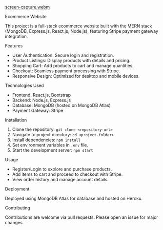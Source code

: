 [screen-capture.webm](https://github.com/Prasanna0o0/Ecommerce/assets/74823833/a52fb51f-b4f2-4358-a0f4-70f89562e56e)



 Ecommerce Website

This project is a full-stack ecommerce website built with the MERN stack (MongoDB, Express.js, React.js, Node.js), featuring Stripe payment gateway integration.

 Features

- User Authentication: Secure login and registration.
- Product Listings: Display products with details and pricing.
- Shopping Cart: Add products to cart and manage quantities.
- Checkout: Seamless payment processing with Stripe.
- Responsive Design: Optimized for desktop and mobile devices.

 Technologies Used

- Frontend: React.js, Bootstrap
- Backend: Node.js, Express.js
- Database: MongoDB (hosted on MongoDB Atlas)
- Payment Gateway: Stripe

 Installation

1. Clone the repository: `git clone <repository-url>`
2. Navigate to project directory: `cd <project-folder>`
3. Install dependencies: `npm install`
4. Set environment variables in `.env` file.
5. Start the development server: `npm start`

 Usage

- Register/Login to explore and purchase products.
- Add items to cart and proceed to checkout with Stripe.
- View order history and manage account details.

 Deployment

Deployed using MongoDB Atlas for database and hosted on Heroku.

 Contributing

Contributions are welcome via pull requests. Please open an issue for major changes.

